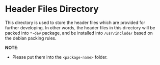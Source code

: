 Header Files Directory
======================================

This directory is used to store the header files which are provided for further developing.
In other words, the header files in this directory will be packed into `*-dev` package,
and be installed into `/usr/include/` based on the debian packing rules.

**NOTE**:
  + Please put them into the `<package-name>` folder.
